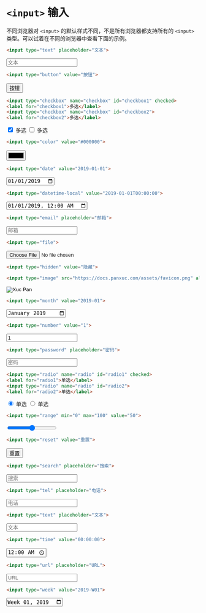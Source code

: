 # `<input>` 输入

不同浏览器对 `<input>` 的默认样式不同，不是所有浏览器都支持所有的 `<input>` 类型。可以试着在不同的浏览器中查看下面的示例。

``` html title="文本（默认值）"
<input type="text" placeholder="文本">
```

<div class="result">
<input type="text" placeholder="文本">
</div>

``` html title="按钮"
<input type="button" value="按钮">
```

<div class="result">
<input type="button" value="按钮">
</div>

``` html title="多选"
<input type="checkbox" name="checkbox" id="checkbox1" checked>
<label for="checkbox1">多选</label>
<input type="checkbox" name="checkbox" id="checkbox2">
<label for="checkbox2">多选</label>
```

<div class="result">
<input type="checkbox" name="checkbox" id="checkbox1" checked>
<label for="checkbox1">多选</label>
<input type="checkbox" name="checkbox" id="checkbox2">
<label for="checkbox2">多选</label>
</div>

``` html title="颜色"
<input type="color" value="#000000">
```

<div class="result">
<input type="color" value="#000000">
</div>

``` html title="日期"
<input type="date" value="2019-01-01">
```

<div class="result">
<input type="date" value="2019-01-01">
</div>

``` html title="日期时间"
<input type="datetime-local" value="2019-01-01T00:00:00">
```

<div class="result">
<input type="datetime-local" value="2019-01-01T00:00:00">
</div>

``` html title="邮箱"
<input type="email" placeholder="邮箱">
```

<div class="result">
<input type="email" placeholder="邮箱">
</div>

``` html title="文件"
<input type="file">
```

<div class="result">
<input type="file">
</div>

``` html title="隐藏"
<input type="hidden" value="隐藏">
```

<div class="result">
<input type="hidden" value="隐藏">
</div>

``` html title="图像"
<input type="image" src="https://docs.panxuc.com/assets/favicon.png" alt="Xuc Pan">
```

<div class="result">
<input type="image" src="https://docs.panxuc.com/assets/favicon.png" alt="Xuc Pan">
</div>

``` html title="月份"
<input type="month" value="2019-01">
```

<div class="result">
<input type="month" value="2019-01">
</div>

``` html title="数字"
<input type="number" value="1">
```

<div class="result">
<input type="number" value="1">
</div>

``` html title="密码"
<input type="password" placeholder="密码">
```

<div class="result">
<input type="password" placeholder="密码">
</div>

``` html title="单选"
<input type="radio" name="radio" id="radio1" checked>
<label for="radio1">单选</label>
<input type="radio" name="radio" id="radio2">
<label for="radio2">单选</label>
```

<div class="result">
<input type="radio" name="radio" id="radio1" checked>
<label for="radio1">单选</label>
<input type="radio" name="radio" id="radio2">
<label for="radio2">单选</label>
</div>

``` html title="范围"
<input type="range" min="0" max="100" value="50">
```

<div class="result">
<input type="range" min="0" max="100" value="50">
</div>

``` html title="重置"
<input type="reset" value="重置">
```

<div class="result">
<input type="reset" value="重置">
</div>

``` html title="搜索"
<input type="search" placeholder="搜索">
```

<div class="result">
<input type="search" placeholder="搜索">
</div>

``` html title="电话"
<input type="tel" placeholder="电话">
```

<div class="result">
<input type="tel" placeholder="电话">
</div>

``` html title="文本"
<input type="text" placeholder="文本">
```

<div class="result">
<input type="text" placeholder="文本">
</div>

``` html title="时间"
<input type="time" value="00:00:00">
```

<div class="result">
<input type="time" value="00:00:00">
</div>

``` html title="URL"
<input type="url" placeholder="URL">
```

<div class="result">
<input type="url" placeholder="URL">
</div>

``` html title="星期"
<input type="week" value="2019-W01">
```

<div class="result">
<input type="week" value="2019-W01">
</div>
